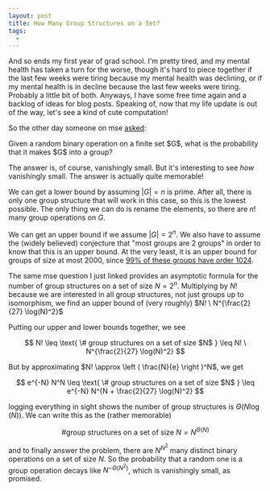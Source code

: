 ```yaml
---
layout: post
title: How Many Group Structures on a Set?
tags:
  - 
---
```


And so ends my first year of grad school. I'm pretty tired, and my mental
health has taken a turn for the worse, though it's hard to piece together if
the last few weeks were tiring because my mental health was declining, or if
my mental health is in decline because the last few weeks were tiring. Probably
a little bit of both. Anyways, I have some free time again and a backlog of
ideas for blog posts. Speaking of, now that my life update is out of the way, 
let's see a kind of cute computation!

So the other day someone on mse [asked][1]:

<div class=boxed markdown=1>
Given a random binary operation on a finite set $G$, what is the probability 
that it makes $G$ into a group?
</div>

The answer is, of course, vanishingly small. But it's interesting to see 
_how_ vanishingly small. The answer is actually quite memorable!

We can get a lower bound by assuming $|G| = n$ is prime. After all, there is only
one group structure that will work in this case, so this is the lowest possible.
The only thing we can do is rename the elements, so there are $n!$ many group 
operations on $G$.

We can get an upper bound if we assume $|G| = 2^n$. We also have to assume the
(widely believed) conjecture that "most groups are $2$ groups" in order to know
that this is an upper bound. At the very least, it is an upper bound for groups
of size at most $2000$, since [$99\%$ of these groups have order $1024$][2].

The same mse question I just linked provides an asymptotic formula for the 
number of group structures on a set of size $N = 2^n$. Multiplying by $N!$
because we are interested in all group structures, not just groups up to 
isomorphism, we find an upper bound of (very roughly) $N! \ N^{\frac{2}{27} \log(N)^2}$

Putting our upper and lower bounds together, we see

$$
N! \leq 
\text{ \# group structures on a set of size $N$ } \leq 
N! \ N^{\frac{2}{27} \log(N)^2}
$$

But by approximating $N! \approx \left ( \frac{N}{e} \right )^N$, we get

$$
e^{-N} N^N \leq
\text{ \# group structures on a set of size $N$ } \leq 
e^{-N} N^{N + \frac{2}{27} \log(N)^2}
$$

logging everything in sight shows the number of group structures is 
$\Theta(N \log(N))$. We can write this as the (rather memorable)

$$
\text{\# group structures on a set of size $N$} = N^{\Theta(N)}
$$

and to finally answer the problem, there are $N^{N^2}$ many distinct binary
operations on a set of size $N$. So the probability that a random one is a 
group operation decays like $N^{- \Theta(N^2)}$, which is vanishingly small,
as promised.


[1]: https://math.stackexchange.com/q/4166508/655547
[2]: https://math.stackexchange.com/q/241369/655547
